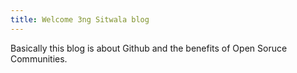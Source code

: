 ```yaml
---
title: Welcome 3ng Sitwala blog
---
```

Basically this blog is about Github and the benefits of Open Soruce Communities.
